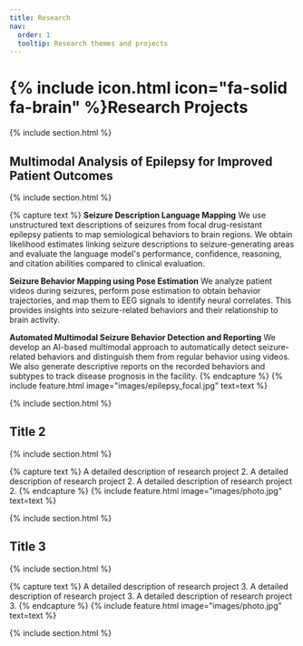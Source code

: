 ```yaml
---
title: Research
nav:
  order: 1
  tooltip: Research themes and projects
---
```


# {% include icon.html icon="fa-solid fa-brain" %}Research Projects
{% include section.html %}
## Multimodal Analysis of Epilepsy for Improved Patient Outcomes
{% include section.html %}

{% capture text %}
__Seizure Description Language Mapping__
We use unstructured text descriptions of seizures from focal drug-resistant epilepsy patients to map semiological behaviors to brain regions. We obtain likelihood estimates linking seizure descriptions to seizure-generating areas and evaluate the language model's performance, confidence, reasoning, and citation abilities compared to clinical evaluation.

__Seizure Behavior Mapping using Pose Estimation__
We analyze patient videos during seizures, perform pose estimation to obtain behavior trajectories, and map them to EEG signals to identify neural correlates. This provides insights into seizure-related behaviors and their relationship to brain activity.

__Automated Multimodal Seizure Behavior Detection and Reporting__
We develop an AI-based multimodal approach to automatically detect seizure-related behaviors and distinguish them from regular behavior using videos. We also generate descriptive reports on the recorded behaviors and subtypes to track disease prognosis in the facility.
{% endcapture %}
{% include feature.html image="images/epilepsy_focal.jpg"  text=text %}

{% include section.html %}

## Title 2
{% include section.html %}

{% capture text %}
A detailed description of research project 2.
A detailed description of research project 2.
A detailed description of research project 2.
{% endcapture %}
{% include feature.html image="images/photo.jpg"   text=text %}


{% include section.html %}

## Title 3
{% include section.html %}

{% capture text %}
A detailed description of research project 3.
A detailed description of research project 3.
A detailed description of research project 3.
{% endcapture %}
{% include feature.html image="images/photo.jpg"   text=text %}


{% include section.html %}

